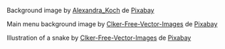 <!-- Main background -->

Background image by <a href="https://pixabay.com/fr/users/alexandra_koch-621802/?utm_source=link-attribution&utm_medium=referral&utm_campaign=image&utm_content=4105949">Alexandra_Koch</a> de <a href="https://pixabay.com/fr//?utm_source=link-attribution&utm_medium=referral&utm_campaign=image&utm_content=4105949">Pixabay</a>


<!-- Main menu background -->

Main menu background image by <a href="https://pixabay.com/fr/users/clker-free-vector-images-3736/?utm_source=link-attribution&utm_medium=referral&utm_campaign=image&utm_content=312709">Clker-Free-Vector-Images</a> de <a href="https://pixabay.com/fr//?utm_source=link-attribution&utm_medium=referral&utm_campaign=image&utm_content=312709">Pixabay</a>


<!-- Illustration of a snake -->

Illustration of a snake by <a href="https://pixabay.com/fr/users/clker-free-vector-images-3736/?utm_source=link-attribution&utm_medium=referral&utm_campaign=image&utm_content=312561">Clker-Free-Vector-Images</a> de <a href="https://pixabay.com/fr//?utm_source=link-attribution&utm_medium=referral&utm_campaign=image&utm_content=312561">Pixabay</a>

